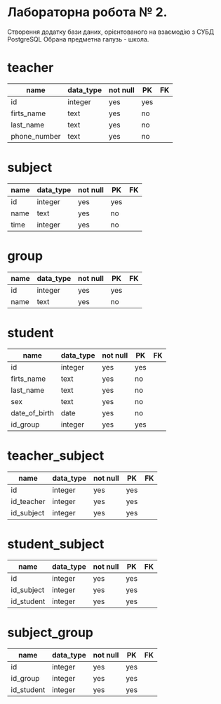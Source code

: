 # Лабораторна робота № 2.

Створення додатку бази даних, орієнтованого на взаємодію з СУБД PostgreSQL
Обрана предметна галузь - школа.

# teacher

|name|data_type|not null|PK|FK|
|--|--|--|--|--|
|id|integer|yes|yes|
|firts_name|text|yes|no|
|last_name|text|yes|no|
|phone_number|text|yes|no|

# subject

|name|data_type|not null|PK|FK|
|--|--|--|--|--|
|id|integer|yes|yes|
|name|text|yes|no|
|time|integer|yes|no|

# group

|name|data_type|not null|PK|FK|
|--|--|--|--|--|
|id|integer|yes|yes|
|name|text|yes|no|

# student

|name|data_type|not null|PK|FK|
|--|--|--|--|--|
|id|integer|yes|yes|
|firts_name|text|yes|no|
|last_name|text|yes|no|
|sex|text|yes|no|
|date_of_birth|date|yes|no|
|id_group|integer|yes|yes|


# teacher_subject

|name|data_type|not null|PK|FK|
|--|--|--|--|--|
|id|integer|yes|yes|
|id_teacher|integer|yes|yes|
|id_subject|integer|yes|yes|


# student_subject

|name|data_type|not null|PK|FK|
|--|--|--|--|--|
|id|integer|yes|yes|
|id_subject|integer|yes|yes|
|id_student|integer|yes|yes|


# subject_group

|name|data_type|not null|PK|FK|
|--|--|--|--|--|
|id|integer|yes|yes|
|id_group|integer|yes|yes|
|id_student|integer|yes|yes|